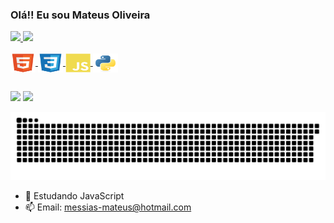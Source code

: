 ### Olá!! Eu sou Mateus Oliveira

  <div>
    <a href="https://github.com/Matt0212-dev">
    <img height="180em" src="https://github-readme-stats.vercel.app/api?username=Matt0212-dev&show_icons=true&theme=nord&include_all_commits=true&count_private=true"/>
    <img height="180em" src="https://github-readme-stats.vercel.app/api/top-langs/?username=Matt0212-dev&layout=compact&langs_count=7&theme=nord"/>
  </div>

  <div style="display: inline_block"><br>  
    <img align="center" alt="HTML" height="30" width="40" src="https://raw.githubusercontent.com/devicons/devicon/master/icons/html5/html5-original.svg">
    <img align="center" alt="CSS" height="30" width="40" src="https://raw.githubusercontent.com/devicons/devicon/master/icons/css3/css3-original.svg">
    <img align="center" alt="Js" height="30" width="40" src="https://raw.githubusercontent.com/devicons/devicon/master/icons/javascript/javascript-plain.svg">
    <img align="center" alt="Python" height="30" width="40" src="https://raw.githubusercontent.com/devicons/devicon/master/icons/python/python-original.svg">  
  </div>
  
  ##
  
  <div>      
    <a href = "mailto:messias-mateus@hotmail.com"><img src="https://img.shields.io/badge/Microsoft_Outlook-0078D4?style=for-the-badge&logo=microsoft-outlook&logoColor=white" target="_blank"></a>
  <a href="https://www.linkedin.com/in/mateus-oliveira-29326a21a" target="_blank"><img src="https://img.shields.io/badge/-LinkedIn-%230077B5?style=for-the-badge&logo=linkedin&logoColor=white" target="_blank"></a> 
  </div>
  
  ![Snake animation](https://github.com/Matt0212-dev/Matt0212-dev/blob/output/github-contribution-grid-snake.svg)
  

- 🌱 Estudando JavaScript
- 📫 Email: messias-mateus@hotmail.com
